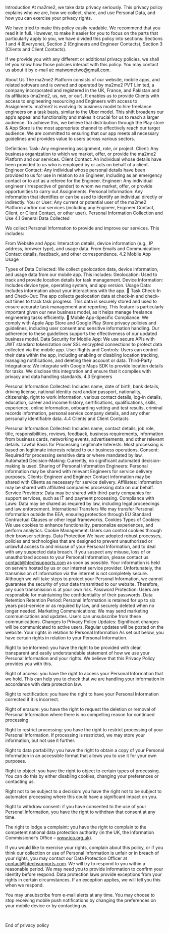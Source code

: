  Introduction
At ma2me2, we take data privacy seriously. This privacy policy explains who we are, how we collect, share, and use Personal Data, and how you can exercise your privacy rights.

We have tried to make this policy easily readable. We recommend that you read it in full. However, to make it easier for you to focus on the parts that particularly apply to you, we have divided this policy into sections: Sections 1 and 4 (Everyone), Section 2 (Engineers and Engineer Contacts), Section 3 (Clients and Client Contacts).

If we provide you with any different or additional privacy policies, we shall let you know how those policies interact with this policy. You may contact us about it by e-mail at: matwometwo@gmail.com.

About Us
The ma2me2 Platform consists of our website, mobile apps, and related software and is owned and operated by ma2me2 PVT Limited, a company incorporated and registered in the UK, France, and Pakistan and its affiliates (ma2me2, us, we, or our). It enables us to provide Clients with access to engineering resourcing and Engineers with access to Assignments. ma2me2 is evolving its business model to hire freelance engineers on a task basis, similar to the Uber model. This shift broadens our app’s appeal and functionality and makes it crucial for us to reach a larger audience. To achieve this, we believe that distribution through the Play store & App Store is the most appropriate channel to effectively reach our target audience. We are committed to ensuring that our app meets all necessary guidelines and provides value to users across various sectors.

Definitions
Task: Any engineering assignment, role, or project.
Client: Any business organization to which we market, offer, or provide the ma2me2 Platform and our services.
Client Contact: An individual whose details have been provided to us who is employed by or acts on behalf of a client.
Engineer Contact: Any individual whose personal details have been provided to us for use in relation to an Engineer, including as an emergency contact or to act as a referee for the Engineer.
Engineer: Any individual engineer (irrespective of gender) to whom we market, offer, or provide opportunities to carry out Assignments.
Personal Information: Any information that identifies or can be used to identify an individual directly or indirectly.
You or User: Any current or potential user of the ma2me2 Platform and/or our services (including any Engineer, Engineer Contact, Client, or Client Contact, or other user).
Personal Information Collection and Use
4.1 General Data Collected

We collect Personal Information to provide and improve our services. This includes:

From Website and Apps: Interaction details, device information (e.g., IP address, browser type), and usage data.
From Emails and Communication: Contact details, feedback, and other correspondence.
4.2 Mobile App Usage

Types of Data Collected: We collect geolocation data, device information, and usage data from our mobile app. This includes:
Geolocation: Used to track and provide location details for task management.
Device Information: Includes device type, operating system, and app version.
Usage Data: Includes information about your interactions with the app.
  Task Check-In and Check-Out: The app collects geolocation data at check-in and check-out times to track task progress. This data is securely stored and used to ensure accurate task management and reporting. This feature is particularly important given our new business model, as it helps manage freelance engineering tasks efficiently.
  Mobile App-Specific Compliance: We comply with Apple App Store and Google Play Store privacy policies and guidelines, including user consent and sensitive information handling. Our adherence to these guidelines supports the effectiveness of our updated business model.
Data Security for Mobile App: We use secure APIs with JWT standard tokenization over SSL encrypted connections to protect data collected via the mobile app.
User Rights and Controls: Users can control their data within the app, including enabling or disabling location tracking, managing notifications, and deleting their account or data.
Third-Party Integrations: We integrate with Google Maps SDK to provide location details for tasks. We disclose this integration and ensure that it complies with privacy and data handling standards.
4.3 Engineers

Personal Information Collected: Includes name, date of birth, bank details, driving license, national identity card and/or passport, nationality, citizenship, right to work information, various contact details, log-in details, education, career and income history, certifications, qualifications, skills, experience, online information, onboarding vetting and test results, criminal records information, personal service company details, and any other personally identifiable data.
4.4 Clients and Client Contacts

Personal Information Collected: Includes name, contact details, job role, title, responsibilities, reviews, feedback, business requirements, information from business cards, networking events, advertisements, and other relevant details.
Lawful Basis for Processing
Legitimate Interests: Most processing is based on legitimate interests related to our business operations.
Consent: Required for processing sensitive data or where mandated by law.
Automated Decision-Making: Currently, no significant automated decision-making is used.
Sharing of Personal Information
Engineers: Personal information may be shared with relevant Engineers for service delivery purposes.
Clients: Engineer and Engineer Contact information may be shared with Clients as necessary for service delivery.
Affiliates: Information may be shared with affiliated companies processing data on our behalf.
Service Providers: Data may be shared with third-party companies for support services, such as IT and payment processing.
Compliance with Laws: Data may be shared as required by law, including legal proceedings and law enforcement.
International Transfers
We may transfer Personal Information outside the EEA, ensuring protection through EU Standard Contractual Clauses or other legal frameworks.
Cookies
Types of Cookies: We use cookies to enhance functionality, personalize experiences, and perform analytics.
Cookie Management: Users can control cookies through their browser settings.
Data Protection
We have adopted robust processes, policies and technologies that are designed to prevent unauthorized or unlawful access to and misuse of your Personal Information, and to deal with any suspected data breach. If you suspect any misuse, loss of or unauthorized access to your Personal Information, please contact us contact@htechsupports.com as soon as possible.
Your information is held on servers hosted by us or our internet service provider. Unfortunately, the transmission of information via the internet is not completely secure. Although we will take steps to protect your Personal Information, we cannot guarantee the security of your data transmitted to our website. Therefore, any such transmission is at your own risk.
Password Protection: Users are responsible for maintaining the confidentiality of their passwords.
Data Retention
Retention Period: Personal Information is retained for up to six years post-service or as required by law, and securely deleted when no longer needed.
Marketing
Communications: We may send marketing communications and updates. Users can unsubscribe from these communications.
Changes to Privacy Policy
Updates: Significant changes will be communicated to active users. Regular updates will be posted on the website.
Your rights in relation to Personal Information
As set out below, you have certain rights in relation to your Personal Information.

Right to be informed: you have the right to be provided with clear, transparent and easily understandable statement of how we use your Personal Information and your rights. We believe that this Privacy Policy provides you with this.

Right of access: you have the right to access your Personal Information that we hold. This can help you to check that we are handling your information in accordance with data protection law.

Right to rectification: you have the right to have your Personal Information corrected if it is incorrect.

Right of erasure: you have the right to request the deletion or removal of Personal Information where there is no compelling reason for continued processing.

Right to restrict processing: you have the right to restrict processing of your Personal Information. If processing is restricted, we may store your information, but not use it further.

Right to data portability: you have the right to obtain a copy of your Personal Information in an accessible format that allows you to use it for your own purposes.

Right to object: you have the right to object to certain types of processing. You can do this by either disabling cookies, changing your preferences or contacting us.

Right not to be subject to a decision: you have the right not to be subject to automated processing where this could have a significant impact on you.

Right to withdraw consent: if you have consented to the use of your Personal Information, you have the right to withdraw that consent at any time.

The right to lodge a complaint: you have the right to complain to the competent national data protection authority (in the UK, the Information Commissioner’s Office – www.ico.org.uk).

If you would like to exercise your rights, complain about this policy, or if you think our collection or use of Personal Information is unfair or in breach of your rights, you may contact our Data Protection Officer at contact@htechsupports.com. We will try to respond to you within a reasonable period. We may need you to provide information to confirm your identity before respond. Data protection laws provide exceptions from your rights in certain circumstances. If an exception applies, we will tell you this when we respond.

You may unsubscribe from e-mail alerts at any time. You may choose to stop receiving mobile push notifications by changing the preferences on your mobile device or by contacting us.

‍

End of privacy policy
